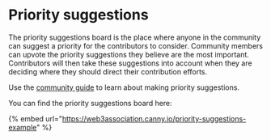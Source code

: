 # Priority suggestions

The priority suggestions board is the place where anyone in the community can suggest a priority for the contributors to consider. Community members can upvote the priority suggestions they believe are the most important. Contributors will then take these suggestions into account when they are deciding where they should direct their contribution efforts.

Use the [community guide](../contributor-funding-guides/community-guide.md) to learn about making priority suggestions.&#x20;

You can find the priority suggestions board here:

{% embed url="https://web3association.canny.io/priority-suggestions-example" %}
